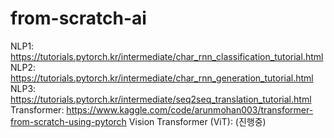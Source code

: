 # from-scratch-ai

NLP1: https://tutorials.pytorch.kr/intermediate/char_rnn_classification_tutorial.html
NLP2: https://tutorials.pytorch.kr/intermediate/char_rnn_generation_tutorial.html
NLP3: https://tutorials.pytorch.kr/intermediate/seq2seq_translation_tutorial.html
Transformer: https://www.kaggle.com/code/arunmohan003/transformer-from-scratch-using-pytorch
Vision Transformer (ViT): (진행중)
